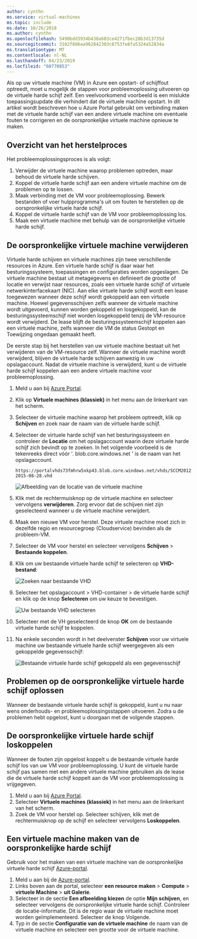 ```yaml
---
author: cynthn
ms.service: virtual-machines
ms.topic: include
ms.date: 10/26/2018
ms.author: cynthn
ms.openlocfilehash: 5490bdd3934b438a683ce4271fbec20b3d13735d
ms.sourcegitcommit: 3102f886aa962842303c8753fe8fa5324a52834a
ms.translationtype: MT
ms.contentlocale: nl-NL
ms.lasthandoff: 04/23/2019
ms.locfileid: "60770853"
---
```

Als op uw virtuele machine (VM) in Azure een opstart- of schijffout optreedt, moet u mogelijk de stappen voor probleemoplossing uitvoeren op de virtuele harde schijf zelf. Een veelvoorkomend voorbeeld is een mislukte toepassingsupdate die verhindert dat de virtuele machine opstart. In dit artikel wordt beschreven hoe u Azure Portal gebruikt om verbinding maken met de virtuele harde schijf van een andere virtuele machine om eventuele fouten te corrigeren en de oorspronkelijke virtuele machine opnieuw te maken.


## <a name="recovery-process-overview"></a>Overzicht van het herstelproces
Het probleemoplossingsproces is als volgt:

1. Verwijder de virtuele machine waarop problemen optreden, maar behoud de virtuele harde schijven.
2. Koppel de virtuele harde schijf aan een andere virtuele machine om de problemen op te lossen.
3. Maak verbinding met de VM voor probleemoplossing. Bewerk bestanden of voer hulpprogramma's uit om fouten te herstellen op de oorspronkelijke virtuele harde schijf.
4. Koppel de virtuele harde schijf van de VM voor probleemoplossing los.
5. Maak een virtuele machine met behulp van de oorspronkelijke virtuele harde schijf.

## <a name="delete-the-original-vm"></a>De oorspronkelijke virtuele machine verwijderen
Virtuele harde schijven en virtuele machines zijn twee verschillende resources in Azure. Een virtuele harde schijf is daar waar het besturingssysteem, toepassingen en configuraties worden opgeslagen. De virtuele machine bestaat uit metagegevens en definieert de grootte of locatie en verwijst naar resources, zoals een virtuele harde schijf of virtuele netwerkinterfacekaart (NIC). Aan elke virtuele harde schijf wordt een lease toegewezen wanneer deze schijf wordt gekoppeld aan een virtuele machine. Hoewel gegevensschijven zelfs wanneer de virtuele machine wordt uitgevoerd, kunnen worden gekoppeld en losgekoppeld, kan de besturingssysteemschijf niet worden losgekoppeld tenzij de VM-resource wordt verwijderd. De lease blijft de besturingssysteemschijf koppelen aan een virtuele machine, zelfs wanneer die VM de status Gestopt en Toewijzing ongedaan gemaakt heeft.

De eerste stap bij het herstellen van uw virtuele machine bestaat uit het verwijderen van de VM-resource zelf. Wanneer de virtuele machine wordt verwijderd, blijven de virtuele harde schijven aanwezig in uw opslagaccount. Nadat de virtuele machine is verwijderd, kunt u de virtuele harde schijf koppelen aan een andere virtuele machine voor probleemoplossing. 

1. Meld u aan bij [Azure Portal](https://portal.azure.com). 
2. Klik op **Virtuele machines (klassiek)** in het menu aan de linkerkant van het scherm.
3. Selecteer de virtuele machine waarop het probleem optreedt, klik op **Schijven** en zoek naar de naam van de virtuele harde schijf. 
4. Selecteer de virtuele harde schijf van het besturingssysteem en controleer de **Locatie** om het opslagaccount waarin deze virtuele harde schijf zich bevindt op te zoeken. In het volgende voorbeeld is de tekenreeks direct vóór '. blob.core.windows.net ' is de naam van het opslagaccount.

    ```
    https://portalvhds73fmhrw5xkp43.blob.core.windows.net/vhds/SCCM2012-2015-08-28.vhd
    ```

    ![Afbeelding van de locatie van de virtuele machine](./media/virtual-machines-classic-recovery-disks-portal/vm-location.png)

5. Klik met de rechtermuisknop op de virtuele machine en selecteer vervolgens **verwijderen**. Zorg ervoor dat de schijven niet zijn geselecteerd wanneer u de virtuele machine verwijdert.
6. Maak een nieuwe VM voor herstel. Deze virtuele machine moet zich in dezelfde regio en resourcegroep (Cloudservice) bevinden als de probleem-VM.
7. Selecteer de VM voor herstel en selecteer vervolgens **Schijven** > **Bestaande koppelen**.
8. Klik om uw bestaande virtuele harde schijf te selecteren op **VHD-bestand**:

    ![Zoeken naar bestaande VHD](./media/virtual-machines-classic-recovery-disks-portal/select-vhd-location.png)

9. Selecteer het opslagaccount > VHD-container > de virtuele harde schijf en klik op de knop **Selecteren** om uw keuze te bevestigen.

    ![Uw bestaande VHD selecteren](./media/virtual-machines-classic-recovery-disks-portal/select-vhd.png)

10. Selecteer met de VH geselecteerd de knop **OK** om de bestaande virtuele harde schijf te koppelen.
11. Na enkele seconden wordt in het deelvenster **Schijven** voor uw virtuele machine uw bestaande virtuele harde schijf weergegeven als een gekoppelde gegevensschijf:

    ![Bestaande virtuele harde schijf gekoppeld als een gegevensschijf](./media/virtual-machines-classic-recovery-disks-portal/attached-disk.png)

## <a name="fix-issues-on-the-original-virtual-hard-disk"></a>Problemen op de oorspronkelijke virtuele harde schijf oplossen
Wanneer de bestaande virtuele harde schijf is gekoppeld, kunt u nu naar wens onderhouds- en probleemoplossingsstappen uitvoeren. Zodra u de problemen hebt opgelost, kunt u doorgaan met de volgende stappen.

## <a name="unmount-and-detach-the-original-virtual-hard-disk"></a>De oorspronkelijke virtuele harde schijf loskoppelen
Wanneer de fouten zijn opgelost koppelt u de bestaande virtuele harde schijf los van uw VM voor probleemoplossing. U kunt de virtuele harde schijf pas samen met een andere virtuele machine gebruiken als de lease die de virtuele harde schijf koppelt aan de VM voor probleemoplossing is vrijgegeven.  

1. Meld u aan bij [Azure Portal](https://portal.azure.com). 
2. Selecteer **Virtuele machines (klassiek)** in het menu aan de linkerkant van het scherm.
3. Zoek de VM voor herstel op. Selecteer schijven, klik met de rechtermuisknop op de schijf en selecteer vervolgens **Loskoppelen**.

## <a name="create-a-vm-from-the-original-hard-disk"></a>Een virtuele machine maken van de oorspronkelijke harde schijf

Gebruik voor het maken van een virtuele machine van de oorspronkelijke virtuele harde schijf [Azure-portal](https://portal.azure.com).

1. Meld u aan bij de [Azure-portal](https://portal.azure.com).
2. Links boven aan de portal, selecteer **een resource maken** > **Compute** > **virtuele Machine** > **uit Galerie**.
3. Selecteer in de sectie **Een afbeelding kiezen** de optie **Mijn schijven**, en selecteer vervolgens de oorspronkelijke virtuele harde schijf. Controleer de locatie-informatie. Dit is de regio waar de virtuele machine moet worden geïmplementeerd. Selecteer de knop Volgende.
4. Typ in de sectie **Configuratie van de virtuele machine** de naam van de virtuele machine en selecteer een grootte voor de virtuele machine.

